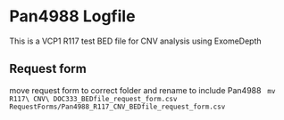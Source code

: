 # Pan4988 Logfile
This is a VCP1 R117 test BED file for CNV analysis using ExomeDepth

## Request form
move request form to correct folder and rename to include Pan4988
` mv R117\ CNV\ DOC333_BEDfile_request_form.csv RequestForms/Pan4988_R117_CNV_BEDfile_request_form.csv`

